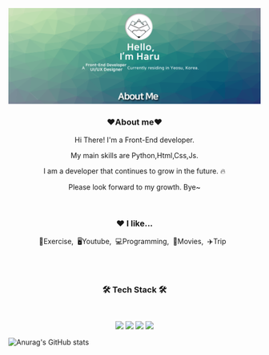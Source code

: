 ![title](README.assets/md%20page.png)

<h3 align="center"><b>❤️About me❤️</b></h3>


<p align="center">Hi There! I'm a Front-End developer.</p>
<p align="center"> My main skills are Python,Html,Css,Js.</p>
<p align="center">I am a developer that continues to grow in the future. 🔥</p>
<p align="center">Please look forward to my growth. Bye~</p>

<br>

<h3 align="center">❤️ I like...</h3>
<p align="center">💪Exercise,&nbsp;&nbsp;🖥Youtube,&nbsp;&nbsp;💻Programming,&nbsp;&nbsp;🎥Movies,&nbsp;&nbsp;✈️Trip&nbsp;&nbsp;</p>

<br>
<br>

<h3 align="center"><b>🛠 Tech Stack 🛠</b></h3>
</br>

<p align="center">
<img src="https://img.shields.io/badge/Python-blue?style=flat-square&logo=Python&logoColor=white"/></a>
<img src="https://img.shields.io/badge/HTML-orange?style=flat-square&logo=HTML&logoColor=white"/></a>
<img src="https://img.shields.io/badge/Javascript-yellow?style=flat-square&logo=Javascript&logoColor=white"/></a>
<img src="https://img.shields.io/badge/CSS3-1572B6?style=flat-square&logo=CSS3&logoColor=white"/></a> 
</p>


![Anurag's GitHub stats](https://github-readme-stats.vercel.app/api?username=Haru-arp&show_icons=true&theme=radical)




